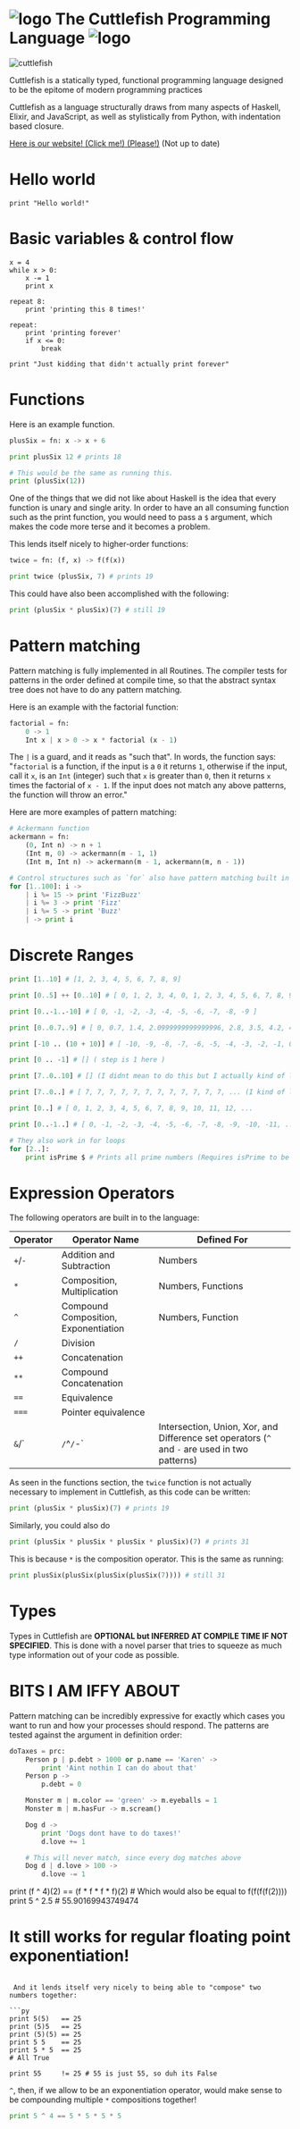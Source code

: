 # ![logo](etc/logo.png "Cuttlefish") The Cuttlefish Programming Language ![logo](etc/logo.png "Cuttlefish")

![cuttlefish](etc/cuttlefish.png "Cuttlefish!")

Cuttlefish is a statically typed, functional programming language designed to be the epitome of modern programming practices

Cuttlefish as a language structurally draws from many aspects of Haskell, Elixir, and JavaScript, as well as stylistically from Python, with indentation based closure.

[Here is our website! (Click me!) (Please!)](https://benjaminjkern.github.io/cuttlefishlang) (Not up to date)

# Hello world

```
print "Hello world!"
```

# Basic variables & control flow
```
x = 4
while x > 0:
    x -= 1
    print x

repeat 8:
    print 'printing this 8 times!'

repeat:
    print 'printing forever'
    if x <= 0:
        break

print "Just kidding that didn't actually print forever"
```

# Functions

Here is an example function.

```py
plusSix = fn: x -> x + 6

print plusSix 12 # prints 18

# This would be the same as running this.
print (plusSix(12))
```

One of the things that we did not like about Haskell is the idea that every function is unary and single arity. In order to have an all consuming function such as the print function, you would need to pass a `$` argument, which makes the code more terse and it becomes a problem.

This lends itself nicely to higher-order functions:

```py
twice = fn: (f, x) -> f(f(x))

print twice (plusSix, 7) # prints 19
```

This could have also been accomplished with the following:

```py
print (plusSix * plusSix)(7) # still 19
```

# Pattern matching

Pattern matching is fully implemented in all Routines. The compiler tests for patterns in the order defined at compile time, so that the abstract syntax tree does not have to do any pattern matching.

Here is an example with the factorial function:

```py
factorial = fn:
    0 -> 1
    Int x | x > 0 -> x * factorial (x - 1)
```

The `|` is a guard, and it reads as "such that". In words, the function says:
"`factorial` is a function, if the input is a `0` it returns `1`, otherwise if the input, call it `x`, is an `Int` (integer) such that `x` is greater than `0`, then it returns `x` times the factorial of `x - 1`. If the input does not match any above patterns, the function will throw an error."

Here are more examples of pattern matching:
```py
# Ackermann function
ackermann = fn:
    (0, Int n) -> n + 1
    (Int m, 0) -> ackermann(m - 1, 1)
    (Int m, Int n) -> ackermann(m - 1, ackermann(m, n - 1))

# Control structures such as `for` also have pattern matching built in
for [1..100]: i ->
    | i %= 15 -> print 'FizzBuzz'
    | i %= 3 -> print 'Fizz'
    | i %= 5 -> print 'Buzz'
    | -> print i
```

# Discrete Ranges
```py
print [1..10] # [1, 2, 3, 4, 5, 6, 7, 8, 9]

print [0..5] ++ [0..10] # [ 0, 1, 2, 3, 4, 0, 1, 2, 3, 4, 5, 6, 7, 8, 9 ] (Concatenate two ranges)

print [0..-1..-10] # [ 0, -1, -2, -3, -4, -5, -6, -7, -8, -9 ]

print [0..0.7..9] # [ 0, 0.7, 1.4, 2.0999999999999996, 2.8, 3.5, 4.2, 4.9, 5.6000000000000005, 6.300000000000001, 7.000000000000001, 7.700000000000001, 8.4 ]

print [-10 .. (10 + 10)] # [ -10, -9, -8, -7, -6, -5, -4, -3, -2, -1, 0, 1, 2, 3, 4, 5, 6, 7, 8, 9, 10, 11, 12, 13, 14, 15, 16, 17, 18, 19 ]

print [0 .. -1] # [] ( step is 1 here )

print [7..0..10] # [] (I didnt mean to do this but I actually kind of like it, since the other option is a weird infinite loop)

print [7..0..] # [ 7, 7, 7, 7, 7, 7, 7, 7, 7, 7, 7, 7, ... (I kind of like this although I could see someone thinking this is inconsistent)

print [0..] # [ 0, 1, 2, 3, 4, 5, 6, 7, 8, 9, 10, 11, 12, ...

print [0..-1..] # [ 0, -1, -2, -3, -4, -5, -6, -7, -8, -9, -10, -11, ...

# They also work in for loops
for [2..]:
    print isPrime $ # Prints all prime numbers (Requires isPrime to be defined but you get the point)
```

# Expression Operators

The following operators are built in to the language:

| Operator        | Operator Name                                                                                 | Defined For        |
| --------------- | --------------------------------------------------------------------------------------------- | ------------------ |
| `+`/`-`         | Addition and Subtraction                                                                      | Numbers            |
| `*`             | Composition, Multiplication                                                                   | Numbers, Functions |
| `^`             | Compound Composition, Exponentiation                                                          | Numbers, Function                   |
| `/`             | Division                                                                                      |                    |
| `++`            | Concatenation                                                                                 |                    |
| `**`            | Compound Concatenation                                                                        |                    |
| `==`            | Equivalence                                                                                   |                    |
| `===`           | Pointer equivalence                                                                           |                    |
| `&`/`|`/`^`/`-` | Intersection, Union, Xor, and Difference set operators (`^` and `-` are used in two patterns) |                    |

As seen in the functions section, the `twice` function is not actually necessary to implement in Cuttlefish, as this code can be written:

```py
print (plusSix * plusSix)(7) # prints 19
```

Similarly, you could also do

```py
print (plusSix * plusSix * plusSix * plusSix)(7) # prints 31
```

This is because `*` is the composition operator. This is the same as running:

```py
print plusSix(plusSix(plusSix(plusSix(7)))) # still 31
```

# Types
Types in Cuttlefish are __OPTIONAL but INFERRED AT COMPILE TIME IF NOT SPECIFIED__.
This is done with a novel parser that tries to squeeze as much type information out of your code as possible.


# BITS I AM IFFY ABOUT


Pattern matching can be incredibly expressive for exactly which cases you want to run and how your processes should respond. The patterns are tested against the argument in definition order:

```py
doTaxes = prc:
    Person p | p.debt > 1000 or p.name == 'Karen' ->
        print 'Aint nothin I can do about that'
    Person p ->
        p.debt = 0

    Monster m | m.color == 'green' -> m.eyeballs = 1
    Monster m | m.hasFur -> m.scream()

    Dog d ->
        print 'Dogs dont have to do taxes!'
        d.love += 1

    # This will never match, since every dog matches above
    Dog d | d.love > 100 ->
        d.love -= 1
```
print (f ^ 4)(2) == (f * f * f * f)(2) # Which would also be equal to f(f(f(f(2))))
print 5 ^ 2.5 # 55.90169943749474
# It still works for regular floating point exponentiation!
```

 And it lends itself very nicely to being able to "compose" two numbers together:

```py
print 5(5)   == 25
print (5)5   == 25
print (5)(5) == 25
print 5 5    == 25
print 5 * 5  == 25
# All True

print 55     != 25 # 55 is just 55, so duh its False
```

`^`, then, if we allow to be an exponentiation operator, would make sense to be compounding multiple `*` compositions together!

```py
print 5 ^ 4 == 5 * 5 * 5 * 5
```
